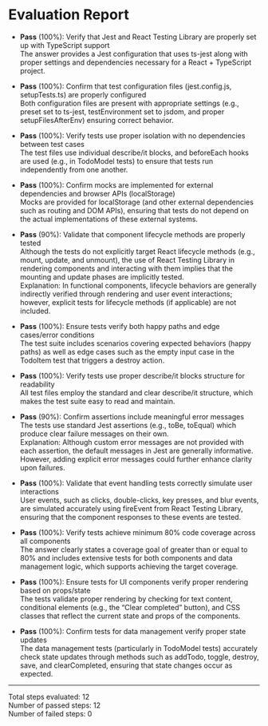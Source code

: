 # Evaluation Report

- **Pass** (100%): Verify that Jest and React Testing Library are properly set up with TypeScript support  
  The answer provides a Jest configuration that uses ts-jest along with proper settings and dependencies necessary for a React + TypeScript project.

- **Pass** (100%): Confirm that test configuration files (jest.config.js, setupTests.ts) are properly configured  
  Both configuration files are present with appropriate settings (e.g., preset set to ts-jest, testEnvironment set to jsdom, and proper setupFilesAfterEnv) ensuring correct behavior.

- **Pass** (100%): Verify tests use proper isolation with no dependencies between test cases  
  The test files use individual describe/it blocks, and beforeEach hooks are used (e.g., in TodoModel tests) to ensure that tests run independently from one another.

- **Pass** (100%): Confirm mocks are implemented for external dependencies and browser APIs (localStorage)  
  Mocks are provided for localStorage (and other external dependencies such as routing and DOM APIs), ensuring that tests do not depend on the actual implementations of these external systems.

- **Pass** (90%): Validate that component lifecycle methods are properly tested  
  Although the tests do not explicitly target React lifecycle methods (e.g., mount, update, and unmount), the use of React Testing Library in rendering components and interacting with them implies that the mounting and update phases are implicitly tested.  
  Explanation: In functional components, lifecycle behaviors are generally indirectly verified through rendering and user event interactions; however, explicit tests for lifecycle methods (if applicable) are not included.

- **Pass** (100%): Ensure tests verify both happy paths and edge cases/error conditions  
  The test suite includes scenarios covering expected behaviors (happy paths) as well as edge cases such as the empty input case in the TodoItem test that triggers a destroy action.

- **Pass** (100%): Verify tests use proper describe/it blocks structure for readability  
  All test files employ the standard and clear describe/it structure, which makes the test suite easy to read and maintain.

- **Pass** (90%): Confirm assertions include meaningful error messages  
  The tests use standard Jest assertions (e.g., toBe, toEqual) which produce clear failure messages on their own.  
  Explanation: Although custom error messages are not provided with each assertion, the default messages in Jest are generally informative. However, adding explicit error messages could further enhance clarity upon failures.

- **Pass** (100%): Validate that event handling tests correctly simulate user interactions  
  User events, such as clicks, double-clicks, key presses, and blur events, are simulated accurately using fireEvent from React Testing Library, ensuring that the component responses to these events are tested.

- **Pass** (100%): Verify tests achieve minimum 80% code coverage across all components  
  The answer clearly states a coverage goal of greater than or equal to 80% and includes extensive tests for both components and data management logic, which supports achieving the target coverage.

- **Pass** (100%): Ensure tests for UI components verify proper rendering based on props/state  
  The tests validate proper rendering by checking for text content, conditional elements (e.g., the “Clear completed” button), and CSS classes that reflect the current state and props of the components.

- **Pass** (100%): Confirm tests for data management verify proper state updates  
  The data management tests (particularly in TodoModel tests) accurately check state updates through methods such as addTodo, toggle, destroy, save, and clearCompleted, ensuring that state changes occur as expected.

---

Total steps evaluated: 12  
Number of passed steps: 12  
Number of failed steps: 0